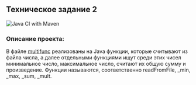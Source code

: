 ## Техническое задание 2 
![Java CI with Maven](https://github.com/lezzzl/tzrepo/actions/workflows/main.yml/badge.svg?event=push)
### Описание проекта: 
В файле [multifunc](src/main/java/org/example/multifunc.java) реализованы на Java функции, которые считывают из файла числа, а далее отдельными функциями ищут среди этих чисел минимальное число, максимальное число, считают их общую сумму и произведение.
Функции называются, соответственно readFromFile, _min, _max, _sum, _mult.


